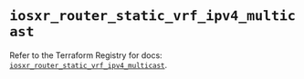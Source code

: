 # `iosxr_router_static_vrf_ipv4_multicast`

Refer to the Terraform Registry for docs: [`iosxr_router_static_vrf_ipv4_multicast`](https://registry.terraform.io/providers/ciscodevnet/iosxr/0.6.0/docs/resources/router_static_vrf_ipv4_multicast).
